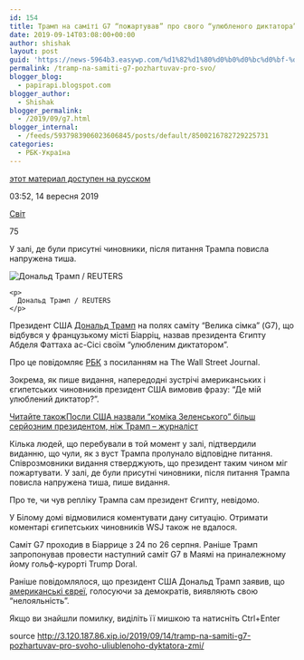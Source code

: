 ```yaml
---
id: 154
title: Трамп на саміті G7 “пожартував” про свого “улюбленого диктатора” – ЗМІ
date: 2019-09-14T03:08:00+00:00
author: shishak
layout: post
guid: 'https://news-5964b3.easywp.com/%d1%82%d1%80%d0%b0%d0%bc%d0%bf-%d0%bd%d0%b0-%d1%81%d0%b0%d0%bc%d1%96%d1%82%d1%96-g7-%d0%bf%d0%be%d0%b6%d0%b0%d1%80%d1%82%d1%83%d0%b2%d0%b0%d0%b2-%d0%bf%d1%80%d0%be-%d1%81%d0%b2%d0%be/'
permalink: /tramp-na-samiti-g7-pozhartuvav-pro-svo/
blogger_blog:
  - papirapi.blogspot.com
blogger_author:
  - Shishak
blogger_permalink:
  - /2019/09/g7.html
blogger_internal:
  - /feeds/5937983906023606845/posts/default/8500216782729225731
categories:
  - РБК-Україна
---
```

<a href="https://www.unian.net/world/10685316-tramp-na-sammite-g7-poshutil-o-svoem-lyubimom-diktatore-smi.html" rel="alternate">этот материал доступен на русском</a>

<div>
  <p>
    03:52, 14 вересня 2019
  </p>
  
  <p>
    <a href="https://www.unian.ua/world">Світ</a>
  </p>
  
  <p>
    <span>75</span>
  </p>
</div>

У залі, де були присутні чиновники, після питання Трампа повисла напружена тиша.

<div>
  <div>
    <img alt="Дональд Трамп / REUTERS" src="https://images.unian.net/photos/2019_09/1568423418-9753.JPG?0.9392252938116163" title="Дональд Трамп / REUTERS" /></p> 
    
    <p>
      Дональд Трамп / REUTERS
    </p>
  </div>
  
  <p>
    Президент США <a href="https://www.unian.ua/tag/donald-tramp" target="_blank" rel="noopener noreferrer">Дональд Трамп</a> на полях саміту “Велика сімка” (G7), що відбувся у французькому місті Біарріц, назвав президента Єгипту Абделя Фаттаха ас-Сісі своїм “улюбленим диктатором”.
  </p>
  
  <p>
    Про це повідомляє <a href="https://www.rbc.ru/rbcfreenews/5d7c21869a794762bccf3cf7?from=newsfeed" rel="nofollow noopener noreferrer" target="_blank">РБК</a> з посиланням на The Wall Street Journal.
  </p>
  
  <p>
    Зокрема, як пише видання, напередодні зустрічі американських і єгипетських чиновників президент США вимовив фразу: “Де мій улюблений диктатор?”.
  </p>
  
  <p>
    <a target="_blank" data-src="https://images.unian.net/photos/2019_09/thumb_files/205_205_1567753772-6157.JPG" href="https://www.unian.ua/politics/10685283-posli-ssha-nazvali-komika-zelenskogo-bilsh-seryoznim-prezidentom-nizh-tramp-zhurnalist.html?utm_source=unian&utm_medium=related_news&utm_campaign=related_news_in_post" rel="noopener noreferrer"><span>Читайте також</span><span>Посли США назвали “коміка Зеленського” більш серйозним президентом, ніж Трамп – журналіст</span></a>
  </p>
  
  <p>
    Кілька людей, що перебували в той момент у залі, підтвердили виданню, що чули, як з вуст Трампа пролунало відповідне питання. Співрозмовники видання стверджують, що президент таким чином міг пожартувати. У залі, де були присутні чиновники, після питання Трампа повисла напружена тиша, пише видання.
  </p>
  
  <p>
    Про те, чи чув репліку Трампа сам президент Єгипту, невідомо.
  </p>
  
  <p>
    У Білому домі відмовилися коментувати дану ситуацію. Отримати коментарі єгипетських чиновників WSJ також не вдалося.
  </p>
  
  <p>
    Саміт G7 проходив в Біаррице з 24 по 26 серпня. Раніше Трамп запропонував провести наступний саміт G7 в Маямі на приналежному йому гольф-курорті Trump Doral.
  </p>
  
  <p>
    Раніше повідомлялося, що президент США Дональд Трамп заявив, що <a href="https://www.unian.ua/world/10659258-tramp-zvinuvativ-u-neloyalnosti-yevrejiv-u-ssha-yaki-golosuyut-za-demokrativ.html" target="_blank" rel="noopener noreferrer">американські євреї</a>, голосуючи за демократів, виявляють свою “нелояльність”.
  </p>
</div>

Якщо ви знайшли помилку, видiлiть її мишкою та натисніть Ctrl+Enter

source <http://3.120.187.86.xip.io/2019/09/14/tramp-na-samiti-g7-pozhartuvav-pro-svoho-uliublenoho-dyktatora-zmi/>